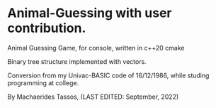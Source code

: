 # Animal-Guessing with user contribution.
Animal Guessing Game, for console, written in c++20 cmake

Binary tree structure implemented with vectors.

Conversion from my Univac-BASIC code of 16/12/1986,
while studing programming at college.

By Machaerides Tassos, (LAST EDITED: September, 2022)
